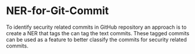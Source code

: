 # NER-for-Git-Commit
To identify security related commits in GitHub repository an approach  is to create a NER that tags the can tag the text commits. These tagged commits can be used as a feature to better classify the commits for security related commits.

